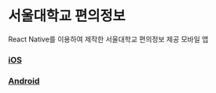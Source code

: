 # 서울대학교 편의정보
React Native를 이용하여 제작한 서울대학교 편의정보 제공 모바일 앱

### [iOS](https://apps.apple.com/kr/app/%EC%84%9C%EC%9A%B8%EB%8C%80%ED%95%99%EA%B5%90-%ED%8E%B8%EC%9D%98%EC%A0%95%EB%B3%B4/id1492654572)
### [Android](https://play.google.com/store/apps/details?id=com.snuinfo)
